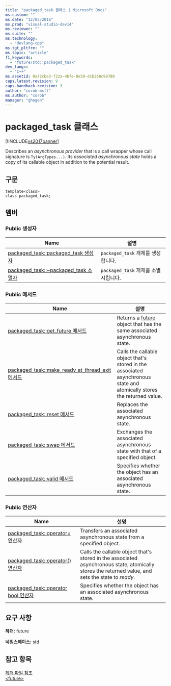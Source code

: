 ```yaml
---
title: "packaged_task 클래스 | Microsoft Docs"
ms.custom: ""
ms.date: "12/03/2016"
ms.prod: "visual-studio-dev14"
ms.reviewer: ""
ms.suite: ""
ms.technology: 
  - "devlang-cpp"
ms.tgt_pltfrm: ""
ms.topic: "article"
f1_keywords: 
  - "future/std::packaged_task"
dev_langs: 
  - "C++"
ms.assetid: 0a72cbe3-f22a-4bfe-8e50-dcb268c98780
caps.latest.revision: 9
caps.handback.revision: 3
author: "corob-msft"
ms.author: "corob"
manager: "ghogen"
---
```

# packaged_task 클래스
[!INCLUDE[vs2017banner](../assembler/inline/includes/vs2017banner.md)]

Describes an *asynchronous provider* that is a call wrapper whose call signature is `Ty(ArgTypes...)`.  Its *associated asynchronous state* holds a copy of its callable object in addition to the potential result.  
  
## 구문  
  
```  
template<class>  
class packaged_task;  
```  
  
## 멤버  
  
### Public 생성자  
  
|Name|설명|  
|----------|--------|  
|[packaged\_task::packaged\_task 생성자](../Topic/packaged_task::packaged_task%20Constructor.md)|`packaged_task` 개체를 생성합니다.|  
|[packaged\_task::~packaged\_task 소멸자](../Topic/packaged_task::~packaged_task%20Destructor.md)|`packaged_task` 개체를 소멸시킵니다.|  
  
### Public 메서드  
  
|Name|설명|  
|----------|--------|  
|[packaged\_task::get\_future 메서드](../Topic/packaged_task::get_future%20Method.md)|Returns a [future](../standard-library/future-class.md) object that has the same associated asynchronous state.|  
|[packaged\_task::make\_ready\_at\_thread\_exit 메서드](../Topic/packaged_task::make_ready_at_thread_exit%20Method.md)|Calls the callable object that's stored in the associated asynchronous state and atomically stores the returned value.|  
|[packaged\_task::reset 메서드](../Topic/packaged_task::reset%20Method.md)|Replaces the associated asynchronous state.|  
|[packaged\_task::swap 메서드](../Topic/packaged_task::swap%20Method.md)|Exchanges the associated asynchronous state with that of a specified object.|  
|[packaged\_task::valid 메서드](../Topic/packaged_task::valid%20Method.md)|Specifies whether the object has an associated asynchronous state.|  
  
### Public 연산자  
  
|Name|설명|  
|----------|--------|  
|[packaged\_task::operator\= 연산자](../Topic/packaged_task::operator=%20Operator.md)|Transfers an associated asynchronous state from a specified object.|  
|[packaged\_task::operator\(\) 연산자](../Topic/packaged_task::operator\(\)%20Operator.md)|Calls the callable object that's stored in the associated asynchronous state, atomically stores the returned value, and sets the state to *ready*.|  
|[packaged\_task::operator bool 연산자](../Topic/packaged_task::operator%20bool%20Operator.md)|Specifies whether the object has an associated asynchronous state.|  
  
## 요구 사항  
 **헤더:** future  
  
 **네임스페이스:** std  
  
## 참고 항목  
 [헤더 파일 참조](../standard-library/cpp-standard-library-header-files.md)   
 [\<future\>](../standard-library/future.md)